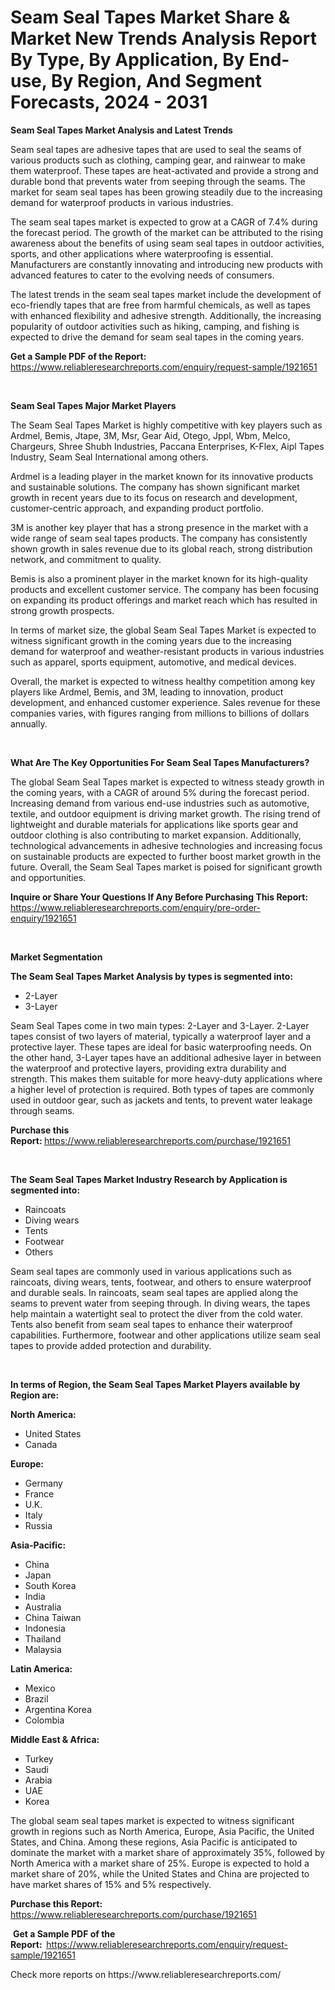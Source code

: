 <p><h1>Seam Seal Tapes Market Share & Market New Trends Analysis Report By Type, By Application, By End-use, By Region, And Segment Forecasts, 2024 - 2031</h1></p><p><strong>Seam Seal Tapes Market Analysis and Latest Trends</strong></p>
<p><p>Seam seal tapes are adhesive tapes that are used to seal the seams of various products such as clothing, camping gear, and rainwear to make them waterproof. These tapes are heat-activated and provide a strong and durable bond that prevents water from seeping through the seams. The market for seam seal tapes has been growing steadily due to the increasing demand for waterproof products in various industries.</p><p>The seam seal tapes market is expected to grow at a CAGR of 7.4% during the forecast period. The growth of the market can be attributed to the rising awareness about the benefits of using seam seal tapes in outdoor activities, sports, and other applications where waterproofing is essential. Manufacturers are constantly innovating and introducing new products with advanced features to cater to the evolving needs of consumers.</p><p>The latest trends in the seam seal tapes market include the development of eco-friendly tapes that are free from harmful chemicals, as well as tapes with enhanced flexibility and adhesive strength. Additionally, the increasing popularity of outdoor activities such as hiking, camping, and fishing is expected to drive the demand for seam seal tapes in the coming years.</p></p>
<p><strong>Get a Sample PDF of the Report:&nbsp;</strong> <a href="https://www.reliableresearchreports.com/enquiry/request-sample/1921651">https://www.reliableresearchreports.com/enquiry/request-sample/1921651</a></p>
<p>&nbsp;</p>
<p><strong>Seam Seal Tapes Major Market Players</strong></p>
<p><p>The Seam Seal Tapes Market is highly competitive with key players such as Ardmel, Bemis, Jtape, 3M, Msr, Gear Aid, Otego, Jppl, Wbm, Melco, Chargeurs, Shree Shubh Industries, Paccana Enterprises, K-Flex, Aipl Tapes Industry, Seam Seal International among others.</p><p>Ardmel is a leading player in the market known for its innovative products and sustainable solutions. The company has shown significant market growth in recent years due to its focus on research and development, customer-centric approach, and expanding product portfolio.</p><p>3M is another key player that has a strong presence in the market with a wide range of seam seal tapes products. The company has consistently shown growth in sales revenue due to its global reach, strong distribution network, and commitment to quality.</p><p>Bemis is also a prominent player in the market known for its high-quality products and excellent customer service. The company has been focusing on expanding its product offerings and market reach which has resulted in strong growth prospects.</p><p>In terms of market size, the global Seam Seal Tapes Market is expected to witness significant growth in the coming years due to the increasing demand for waterproof and weather-resistant products in various industries such as apparel, sports equipment, automotive, and medical devices.</p><p>Overall, the market is expected to witness healthy competition among key players like Ardmel, Bemis, and 3M, leading to innovation, product development, and enhanced customer experience. Sales revenue for these companies varies, with figures ranging from millions to billions of dollars annually.</p></p>
<p>&nbsp;</p>
<p><strong>What Are The Key Opportunities For Seam Seal Tapes Manufacturers?</strong></p>
<p><p>The global Seam Seal Tapes market is expected to witness steady growth in the coming years, with a CAGR of around 5% during the forecast period. Increasing demand from various end-use industries such as automotive, textile, and outdoor equipment is driving market growth. The rising trend of lightweight and durable materials for applications like sports gear and outdoor clothing is also contributing to market expansion. Additionally, technological advancements in adhesive technologies and increasing focus on sustainable products are expected to further boost market growth in the future. Overall, the Seam Seal Tapes market is poised for significant growth and opportunities.</p></p>
<p><strong>Inquire or Share Your Questions If Any Before Purchasing This Report:</strong> <a href="https://www.reliableresearchreports.com/enquiry/pre-order-enquiry/1921651">https://www.reliableresearchreports.com/enquiry/pre-order-enquiry/1921651</a></p>
<p>&nbsp;</p>
<p><strong>Market Segmentation</strong></p>
<p><strong>The Seam Seal Tapes Market Analysis by types is segmented into:</strong></p>
<p><ul><li>2-Layer</li><li>3-Layer</li></ul></p>
<p><p>Seam Seal Tapes come in two main types: 2-Layer and 3-Layer. 2-Layer tapes consist of two layers of material, typically a waterproof layer and a protective layer. These tapes are ideal for basic waterproofing needs. On the other hand, 3-Layer tapes have an additional adhesive layer in between the waterproof and protective layers, providing extra durability and strength. This makes them suitable for more heavy-duty applications where a higher level of protection is required. Both types of tapes are commonly used in outdoor gear, such as jackets and tents, to prevent water leakage through seams.</p></p>
<p><strong>Purchase this Report:&nbsp;</strong><a href="https://www.reliableresearchreports.com/purchase/1921651">https://www.reliableresearchreports.com/purchase/1921651</a></p>
<p>&nbsp;</p>
<p><strong>The Seam Seal Tapes Market Industry Research by Application is segmented into:</strong></p>
<p><ul><li>Raincoats</li><li>Diving wears</li><li>Tents</li><li>Footwear</li><li>Others</li></ul></p>
<p><p>Seam seal tapes are commonly used in various applications such as raincoats, diving wears, tents, footwear, and others to ensure waterproof and durable seals. In raincoats, seam seal tapes are applied along the seams to prevent water from seeping through. In diving wears, the tapes help maintain a watertight seal to protect the diver from the cold water. Tents also benefit from seam seal tapes to enhance their waterproof capabilities. Furthermore, footwear and other applications utilize seam seal tapes to provide added protection and durability.</p></p>
<p>&nbsp;</p>
<p><strong>In terms of Region, the Seam Seal Tapes Market Players available by Region are:</strong></p>
<p>
    <p> <strong> North America: </strong>
        <ul>
            <li>United States</li>
            <li>Canada</li>
        </ul>
        </p> 
    <p> <strong> Europe: </strong>
        <ul>
            <li>Germany</li>
            <li>France</li>
            <li>U.K.</li>
            <li>Italy</li>
            <li>Russia</li>
        </ul>
        </p> 
    <p> <strong> Asia-Pacific: </strong>
        <ul>
            <li>China</li>
            <li>Japan</li>
            <li>South Korea</li>
            <li>India</li>
            <li>Australia</li>
            <li>China Taiwan</li>
            <li>Indonesia</li>
            <li>Thailand</li>
            <li>Malaysia</li>
        </ul>
        </p> 
    <p> <strong> Latin America: </strong>
        <ul>
            <li>Mexico</li>
            <li>Brazil</li>
            <li>Argentina Korea</li>
            <li>Colombia</li>
        </ul>
        </p> 
    <p> <strong> Middle East & Africa: </strong>
        <ul>
            <li>Turkey</li>
            <li>Saudi</li>
            <li>Arabia</li>
            <li>UAE</li>
            <li>Korea</li>
        </ul>
    </p>
    </p>
<p><p>The global seam seal tapes market is expected to witness significant growth in regions such as North America, Europe, Asia Pacific, the United States, and China. Among these regions, Asia Pacific is anticipated to dominate the market with a market share of approximately 35%, followed by North America with a market share of 25%. Europe is expected to hold a market share of 20%, while the United States and China are projected to have market shares of 15% and 5% respectively.</p></p>
<p><strong>Purchase this Report: </strong><a href="https://www.reliableresearchreports.com/purchase/1921651">https://www.reliableresearchreports.com/purchase/1921651</a></p>
<p>&nbsp;<strong>Get a Sample PDF of the Report:&nbsp;&nbsp;</strong><a href="https://www.reliableresearchreports.com/enquiry/request-sample/1921651">https://www.reliableresearchreports.com/enquiry/request-sample/1921651</a></p>
<p><strong></strong></p>
<p>Check more reports on https://www.reliableresearchreports.com/</p>